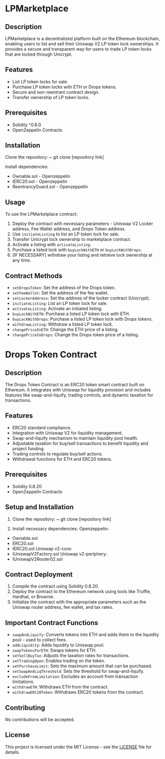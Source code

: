 # LPMarketplace

## Description
LPMarketplace is a decentralized platform built on the Ethereum blockchain, enabling users to list and sell their Uniswap V2 LP token lock ownerships. It provides a secure and transparent way for users to trade LP token locks that are locked through Unicrypt.

## Features
- List LP token locks for sale.
- Purchase LP token locks with ETH or Drops tokens.
- Secure and non-reentrant contract design.
- Transfer ownership of LP token locks.

## Prerequisites
- Solidity ^0.8.0
- OpenZeppelin Contracts

## Installation
Clone the repository:
~ git clone [repository link]

Install dependencies:
- Ownable.sol - Openzeppelin
- IERC20.sol - Openzeppelin
- ReentrancyGuard.sol - Openzeppelin

## Usage
To use the LPMarketplace contract:
1. Deploy the contract with necessary parameters - Uniswap V2 Locker address, Fee Wallet address, and Drops Token address.
2. Use `initiateListing` to list an LP token lock for sale.
3. Transfer Unicrypt lock ownership to marketplace contract.
4. Activate a listing with `activateListing`.
5. Purchase a listed lock with `buyLockWithETH` or `buyLockWithDrops`.
6. [IF NECESSARY] withdraw your listing and retrieve lock ownership at any time.

## Contract Methods
- `setDropsToken`: Set the address of the Drops token.
- `setFeeWallet`: Set the address of the fee wallet.
- `setLockerAddress`: Set the address of the locker contract (Unicrypt).
- `initiateListing`: List an LP token lock for sale.
- `activateListing`: Activate an initiated listing.
- `buyLockWithETH`: Purchase a listed LP token lock with ETH.
- `buyLockWithDrops`: Purchase a listed LP token lock with Drops tokens.
- `withdrawListing`: Withdraw a listed LP token lock.
- `changePriceInETH`: Change the ETH price of a listing.
- `changePriceInDrops`: Change the Drops token price of a listing.

# Drops Token Contract

## Description
The Drops Token Contract is an ERC20 token smart contract built on Ethereum. It integrates with Uniswap for liquidity provision and includes features like swap-and-liquify, trading controls, and dynamic taxation for transactions.

## Features
- ERC20 standard compliance.
- Integration with Uniswap V2 for liquidity management.
- Swap-and-liquify mechanism to maintain liquidity pool health.
- Adjustable taxation for buy/sell transactions to benefit liquidity and project funding.
- Trading controls to regulate buy/sell actions.
- Withdrawal functions for ETH and ERC20 tokens.

## Prerequisites
- Solidity 0.8.20
- OpenZeppelin Contracts

## Setup and Installation
1. Clone the repository:
~ git clone [repository link]

2. Install necessary dependencies:
Openzeppelin:
- Ownable.sol
- ERC20.sol
- IERC20.sol
Uniswap v2-core:
- IUniswapV2Factory.sol
Uniswap v2-periphery:
- IUniswapV2Router02.sol

## Contract Deployment
1. Compile the contract using Solidity 0.8.20.
2. Deploy the contract to the Ethereum network using tools like Truffle, Hardhat, or Brownie.
3. Initialize the contract with the appropriate parameters such as the Uniswap router address, fee wallet, and tax rates.

## Important Contract Functions
- `swapAndLiquify`: Converts tokens into ETH and adds them to the liquidity pool - used to collect fees.
- `addLiquidity`: Adds liquidity to Uniswap pool.
- `swapTokensForETH`: Swaps tokens for ETH.
- `setSellBuyTax`: Adjusts the taxation rates for transactions.
- `setTradingOpen`: Enables trading on the token.
- `setPurchaseLimit`: Sets the maximum amount that can be purchased.
- `setSwapAndLiqThreshold`: Sets the threshold for swap-and-liquify.
- `excludeFromLimitation`: Excludes an account from transaction limitations.
- `withdrawETH`: Withdraws ETH from the contract.
- `withdrawERC20Token`: Withdraws ERC20 tokens from the contract.

## Contributing
No contributions will be accepted.

## License
This project is licensed under the MIT License - see the [LICENSE](LICENSE) file for details.

